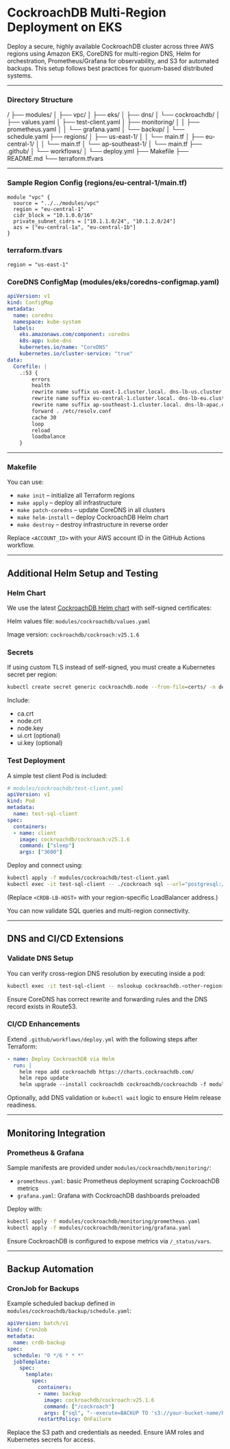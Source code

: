 # CockroachDB Multi-Region Deployment on EKS

Deploy a secure, highly available CockroachDB cluster across three AWS regions using Amazon EKS, CoreDNS for multi-region DNS, Helm for orchestration, Prometheus/Grafana for observability, and S3 for automated backups. This setup follows best practices for quorum-based distributed systems.

---

### Directory Structure
/
├── modules/
│   ├── vpc/
│   ├── eks/
│   ├── dns/
│   └── cockroachdb/
│       ├── values.yaml
│       ├── test-client.yaml
│       ├── monitoring/
│       │   ├── prometheus.yaml
│       │   └── grafana.yaml
│       └── backup/
│           └── schedule.yaml
├── regions/
│   ├── us-east-1/
│   │   └── main.tf
│   ├── eu-central-1/
│   │   └── main.tf
│   └── ap-southeast-1/
│       └── main.tf
├── .github/
│   └── workflows/
│       └── deploy.yml
├── Makefile
├── README.md
└── terraform.tfvars

---

### Sample Region Config (regions/eu-central-1/main.tf)
```hcl
module "vpc" {
  source = "../../modules/vpc"
  region = "eu-central-1"
  cidr_block = "10.1.0.0/16"
  private_subnet_cidrs = ["10.1.1.0/24", "10.1.2.0/24"]
  azs = ["eu-central-1a", "eu-central-1b"]
}
```

### terraform.tfvars
```hcl
region = "us-east-1"
```

### CoreDNS ConfigMap (modules/eks/coredns-configmap.yaml)
```yaml
apiVersion: v1
kind: ConfigMap
metadata:
  name: coredns
  namespace: kube-system
  labels:
    eks.amazonaws.com/component: coredns
    k8s-app: kube-dns
    kubernetes.io/name: "CoreDNS"
    kubernetes.io/cluster-service: "true"
data:
  Corefile: |
    .:53 {
        errors
        health
        rewrite name suffix us-east-1.cluster.local. dns-lb-us.cluster.local.
        rewrite name suffix eu-central-1.cluster.local. dns-lb-eu.cluster.local.
        rewrite name suffix ap-southeast-1.cluster.local. dns-lb-apac.cluster.local.
        forward . /etc/resolv.conf
        cache 30
        loop
        reload
        loadbalance
    }
```

---
### Makefile

You can use:
- `make init` – initialize all Terraform regions
- `make apply` – deploy all infrastructure
- `make patch-coredns` – update CoreDNS in all clusters
- `make helm-install` – deploy CockroachDB Helm chart
- `make destroy` – destroy infrastructure in reverse order

Replace `<ACCOUNT_ID>` with your AWS account ID in the GitHub Actions workflow.

---

## Additional Helm Setup and Testing

### Helm Chart
We use the latest [CockroachDB Helm chart](https://github.com/cockroachdb/helm-charts/blob/master/cockroachdb-parent/charts/cockroachdb/README.md) with self-signed certificates:

Helm values file: `modules/cockroachdb/values.yaml`

Image version: `cockroachdb/cockroach:v25.1.6`

### Secrets
If using custom TLS instead of self-signed, you must create a Kubernetes secret per region:
```bash
kubectl create secret generic cockroachdb.node --from-file=certs/ -n default
```
Include:
- ca.crt
- node.crt
- node.key
- ui.crt (optional)
- ui.key (optional)

### Test Deployment
A simple test client Pod is included:
```yaml
# modules/cockroachdb/test-client.yaml
apiVersion: v1
kind: Pod
metadata:
  name: test-sql-client
spec:
  containers:
  - name: client
    image: cockroachdb/cockroach:v25.1.6
    command: ["sleep"]
    args: ["3600"]
```
Deploy and connect using:
```bash
kubectl apply -f modules/cockroachdb/test-client.yaml
kubectl exec -it test-sql-client -- ./cockroach sql --url="postgresql://root@<CRDB-LB-HOST>:26257/defaultdb?sslmode=disable"
```
(Replace `<CRDB-LB-HOST>` with your region-specific LoadBalancer address.)

You can now validate SQL queries and multi-region connectivity.

---

## DNS and CI/CD Extensions

### Validate DNS Setup
You can verify cross-region DNS resolution by executing inside a pod:
```bash
kubectl exec -it test-sql-client -- nslookup cockroachdb.<other-region>.svc.cluster.local
```
Ensure CoreDNS has correct rewrite and forwarding rules and the DNS record exists in Route53.

### CI/CD Enhancements
Extend `.github/workflows/deploy.yml` with the following steps after Terraform:
```yaml
- name: Deploy CockroachDB via Helm
  run: |
    helm repo add cockroachdb https://charts.cockroachdb.com/
    helm repo update
    helm upgrade --install cockroachdb cockroachdb/cockroachdb -f modules/cockroachdb/values.yaml
```
Optionally, add DNS validation or `kubectl wait` logic to ensure Helm release readiness.

---

## Monitoring Integration

### Prometheus & Grafana
Sample manifests are provided under `modules/cockroachdb/monitoring/`:
- `prometheus.yaml`: basic Prometheus deployment scraping CockroachDB metrics
- `grafana.yaml`: Grafana with CockroachDB dashboards preloaded

Deploy with:
```bash
kubectl apply -f modules/cockroachdb/monitoring/prometheus.yaml
kubectl apply -f modules/cockroachdb/monitoring/grafana.yaml
```

Ensure CockroachDB is configured to expose metrics via `/_status/vars`.

---

## Backup Automation

### CronJob for Backups
Example scheduled backup defined in `modules/cockroachdb/backup/schedule.yaml`:
```yaml
apiVersion: batch/v1
kind: CronJob
metadata:
  name: crdb-backup
spec:
  schedule: "0 */6 * * *"
  jobTemplate:
    spec:
      template:
        spec:
          containers:
          - name: backup
            image: cockroachdb/cockroach:v25.1.6
            command: ["/cockroach"]
            args: ["sql", "--execute=BACKUP TO 's3://your-bucket-name/backup?AWS_ACCESS_KEY_ID=xxx&AWS_SECRET_ACCESS_KEY=yyy'"]
          restartPolicy: OnFailure
```

Replace the S3 path and credentials as needed. Ensure IAM roles and Kubernetes secrets for access.
